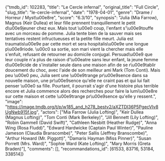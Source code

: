 {"tmdb_id": 102283, "title": "Le Cercle infernal", "original_title": "Full Circle", "slug_title": "le-cercle-infernal", "date": "1978-04-01", "genre": "Drame / Horreur / Myst\u00e8re", "score": "6.3/10", "synopsis": "Julia (Mia Farrow), Magnus (Keir Dullea) et leur fille prennent tranquillement le petit d\u00e9jeuner chez eux. Mais tout \u00e0 coup, l'enfant s'\u00e9touffe avec un morceau de pomme. Julia tente bien de la sauver mais ses tentatives restent infructueuses et la petite fille meurt. Julia est traumatis\u00e9e par cette mort et sera hospitalis\u00e9e une longue p\u00e9riode. \u00c0 sa sortie, son mari vient la chercher mais elle s'enfuit, refusant de retourner au domicile conjugal. Persuad\u00e9 que leur couple n'a plus de raison d'\u00eatre sans leur enfant, la jeune femme d\u00e9cide de s'installer seule dans une maison afin de se r\u00e9tablir doucement du choc, avec l'aide de son meilleur ami Mark (Tom Conti). Mais peu \u00e0 peu, Julia sent une \u00e9trange pr\u00e9sence dans sa nouvelle maison, une pr\u00e9sence qu'elle ne craint pas et qui lui fait penser \u00e0 sa fille. Pourtant, il pourrait s'agir d'une histoire plus terrible encore et Julia commence alors des recherches pour faire la lumi\u00e8re sur cette maison et cette \u00e9trange pr\u00e9sence qu'elle y ressent.", "image": "https://image.tmdb.org/t/p/w185_and_h278_bestv2/aXZTDI36P5PgecVIv8UgNwb915f.jpg", "actors": ["Mia Farrow (Julia Lofting)", "Keir Dullea (Magnus Lofting)", "Tom Conti (Mark Berkeley)", "Jill Bennett (Lily Lofting)", "Robin Gammell (David Swift)", "Cathleen Nesbitt (Heather Rudge)", "Anna Wing (Rosa Fludd)", "Edward Hardwicke (Captain Paul Winter)", "Pauline Jameson (Claudia Branscombe)", "Peter Sallis (Jeffrey Branscombe)", "Arthur Howard (Mr. Piggott)", "Damaris Hayman (Miss Pinner)", "Susan Porrett (Mrs. Ward)", "Sophie Ward (Kate Lofting)", "Mary Morris (Greta Braden)"], "comments": [], "recommandations_id": [61533, 83716, 53184, 338514]}